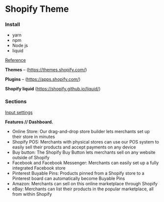 # Shopify Theme

### Install
* yarn
* npm
* Node js
* liquid

[Reference](https://github.com/Shopify/starter-theme)

**Themes** – (https://themes.shopify.com/)

**Plugins** – (https://apps.shopify.com/)

**Shopify liquid** (https://shopify.github.io/liquid/)

### Sections
[Input settings](https://shopify.dev/themes/architecture/settings/input-settings)

**Features // Dashboard.**
* Online Store: Our drag-and-drop store builder lets merchants set up their store in minutes
* Shopify POS: Merchants with physical stores can use our POS system to easily sell their products and accept payments on any device
* Buy button: The Shopify Buy Button lets merchants sell on any website outside of Shopify
* Facebook and Facebook Messenger: Merchants can easily set up a fully integrated Facebook store
* Pinterest Buyable Pins: Products pinned from a Shopify store to a Pinterest board can automatically become Buyable Pins
* Amazon: Merchants can sell on this online marketplace through Shopify
* eBay: Merchants can list their products in the popular marketplace, all from within Shopify
